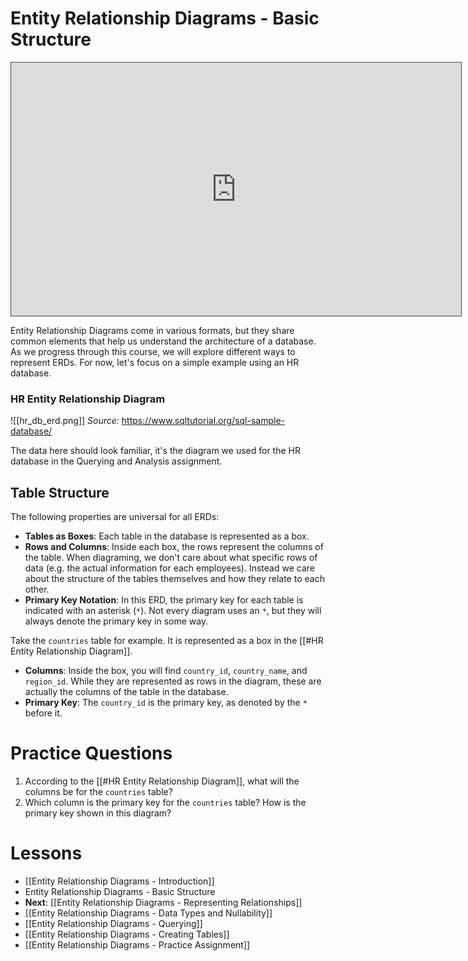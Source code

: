 # Entity Relationship Diagrams - Basic Structure

<iframe src="https://egator.hosted.panopto.com/Panopto/Pages/Embed.aspx?id=e3fcaaa2-10b5-48b3-8e8e-b1160003d8d1&autoplay=false&offerviewer=true&showtitle=true&showbrand=true&captions=false&interactivity=all" height="405" width="720" style="border: 1px solid #464646;" allowfullscreen allow="autoplay" aria-label="Panopto Embedded Video Player"></iframe>

Entity Relationship Diagrams come in various formats, but they share common elements that help us understand the architecture of a database. As we progress through this course, we will explore different ways to represent ERDs. For now, let's focus on a simple example using an HR database.

### HR Entity Relationship Diagram
![[hr_db_erd.png]]
*Source:* https://www.sqltutorial.org/sql-sample-database/

The data here should look familiar, it's the diagram we used for the HR database in the Querying and Analysis assignment.

## Table Structure

The following properties are universal for all ERDs:
- **Tables as Boxes**: Each table in the database is represented as a box.
- **Rows and Columns**: Inside each box, the rows represent the columns of the table. When diagraming, we don't care about what specific rows of data (e.g. the actual information for each employees). Instead we care about the structure of the tables themselves and how they relate to each other.
- **Primary Key Notation**: In this ERD, the primary key for each table is indicated with an asterisk (`*`). Not every diagram uses an `*`, but they will always denote the primary key in some way.

Take the `countries` table for example. It is represented as a box in the [[#HR Entity Relationship Diagram]].
- **Columns**: Inside the box, you will find `country_id`, `country_name`, and `region_id`. While they are represented as rows in the diagram, these are actually the columns of the table in the database.
- **Primary Key**: The `country_id` is the primary key, as denoted by the `*` before it.

# Practice Questions 

1. According to the [[#HR Entity Relationship Diagram]], what will the columns be for the `countries` table?
2. Which column is the primary key for the `countries` table? How is the primary key shown in this diagram?
# Lessons
- [[Entity Relationship Diagrams - Introduction]]
- Entity Relationship Diagrams - Basic Structure
- **Next**: [[Entity Relationship Diagrams - Representing Relationships]]
- [[Entity Relationship Diagrams - Data Types and Nullability]]
- [[Entity Relationship Diagrams - Querying]]
- [[Entity Relationship Diagrams - Creating Tables]]
- [[Entity Relationship Diagrams - Practice Assignment]]